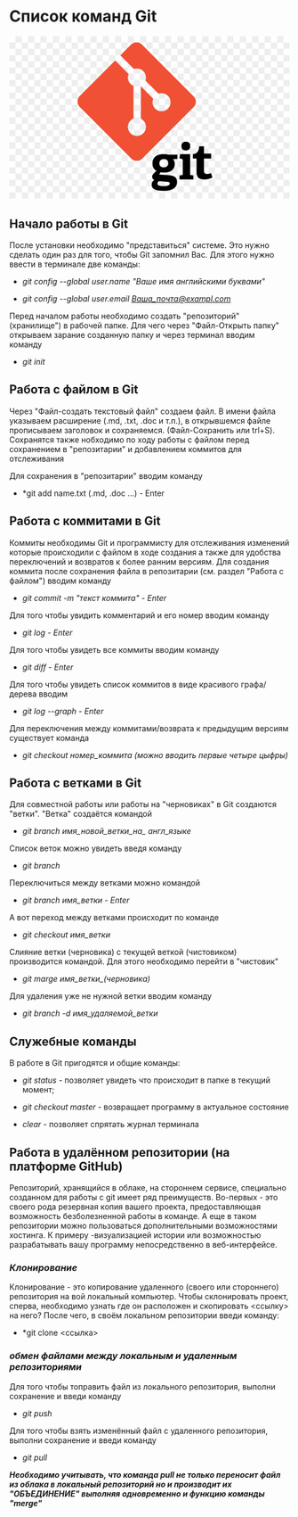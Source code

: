 # Список команд Git

![Это логотип Git](Logo_git.jpg)

## Начало работы в Git

После установки необходимо "представиться" системе. Это нужно сделать один раз для того, чтобы Git запомнил Вас. Для этого нужно ввести в терминале две команды:

- *git config --global user.name "Ваше имя английскими буквами"*

- *git config --global user.email Ваша_почта@exampl.com*

Перед началом работы необходимо создать "репозиторий" (хранилище") в рабочей папке. Для чего через "Файл-Открыть папку" открываем зарание созданную папку и через терминал вводим команду

- *git init*

## Работа с файлом в Git

Через "Файл-создать текстовый файл" создаем файл. В имени файла указываем расширение (.md, .txt, .doc и т.п.), в открывшемся файле прописываем заголовок и сохраняемся. (Файл-Сохранить или trl+S). Сохранятся также нобходимо по ходу работы с файлом перед сохранением в "репозитарии" и добавлением коммитов для отслеживания

Для сохранения в "репозитарии" вводим команду 
- *git add name.txt (.md, .doc ...) - Enter

## Работа с коммитами в Git

Коммиты необходимы Git и программисту для отслеживания изменений которые происходили с файлом в ходе создания а также для удобства переключений и возвратов к более ранним версиям. Для создания коммита после сохранения файла в репозитарии (см. раздел "Работа с файлом") вводим команду

- *git commit -m "текст коммита" - Enter*

Для того чтобы увидить комментарий и его номер вводим команду

- *git log - Enter*

Для того чтобы увидеть все коммиты вводим команду 

- *git diff - Enter*

Для того чтобы увидеть список коммитов в виде красивого графа/дерева вводим 

- *git log --graph - Enter*

Для переключения между коммитами/возврата к предыдущим версиям существует команда 

- *git checkout номер_коммита (можно вводить первые четыре цыфры)*

## Работа с ветками в Git

Для совместной работы или работы на "черновиках" в Git создаются "ветки". "Ветка" создаётся командой

- *git branch имя_новой_ветки_на_ англ_языке*

Список веток можно увидеть введя команду

- *git branch*

Переключиться между ветками можно командой

- *git branch имя_ветки - Enter*

А вот переход между ветками происходит по команде

- *git checkout имя_ветки*

Слияние ветки (черновика) с текущей веткой (чистовиком) производится командой. Для этого необходимо перейти в "чистовик"

- *git marge имя_ветки_(черновика)*

Для удаления уже не нужной ветки вводим команду

- *git branch -d имя_удаляемой_ветки*

## Служебные команды

В работе в Git пригодятся и общие команды:

- *git status* - позволяет увидеть что происходит в папке в текущий момент;

- *git checkout master* - возвращает программу в актуальное состояние

- *clear* - позволяет спрятать журнал терминала

## Работа в удалённом репозитории (на платформе GitHub)

Репозиторий, хранящийся в облаке, на стороннем сервисе, специально созданном для работы с git имеет ряд преимуществ. Во-первых - это своего рода резервная копия вашего проекта, предоставляющая возможность безболезненной работы в команде. А еще в таком репозитории можно пользоваться дополнительными возможностями хостинга. К примеру -визуализацией истории или возможностью разрабатывать вашу программу непосредственно в веб-интерфейсе.

### *Клонирование*

Клонирование - это копирование удаленного (своего или стороннего) репозитория на вой локальный компьютер. Чтобы склонировать проект, сперва, необходимо узнать где он расположен и скопировать <ссылку> на него? После чего, в своём локальном репозитории введи команду:
- *git clone <ссылка>

### *обмен файлами между локальным и удаленным репозиториями*

Для того чтобы топравить файл из локального репозитория, выполни сохранение и введи команду
- *git push*

Для того чтобы взять изменённый файл с удаленного репозитория, выполни сохранение и введи команду
- *git pull*

__*Необходимо учитывать, что команда pull не только переносит файл из облака в локальный репозиторий но и производит их "ОБЪЕДИНЕНИЕ" выполняя одновременно и функцию команды "merge"*__
